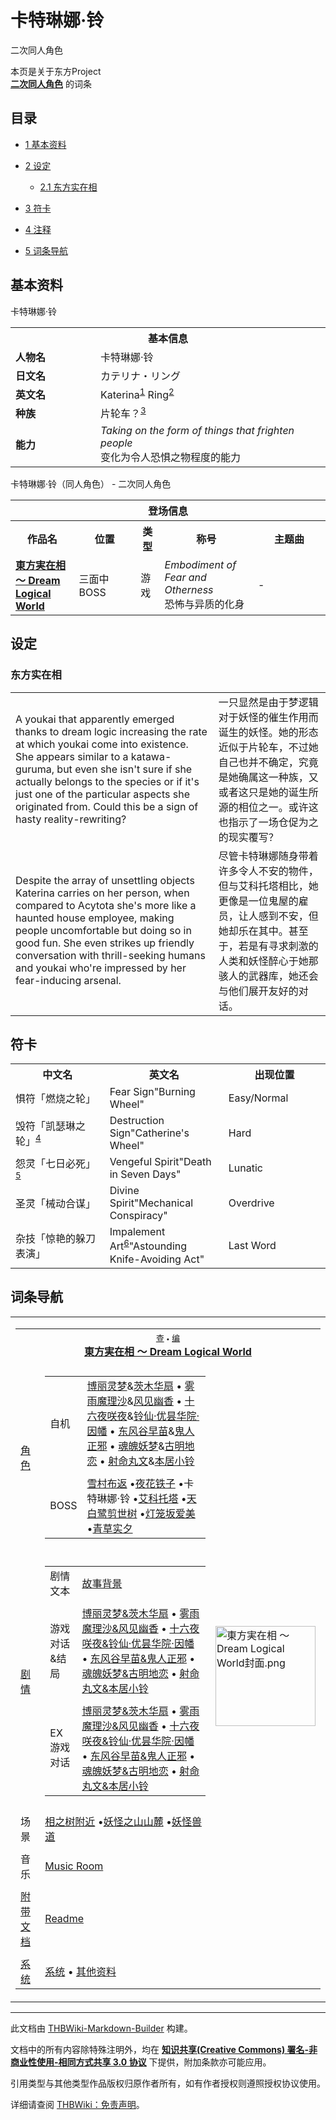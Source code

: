 # 卡特琳娜·铃

<!-- source html: G:\repos\THBWiki-Markdown-Builder\THBWikiMarkdown\Temp\main\2\25\ns0%3A%E5%8D%A1%E7%89%B9%E7%90%B3%E5%A8%9C%C2%B7%E9%93%83.html -->

二次同人角色

本页是关于东方Project  
 **[二次同人角色](./二次角色列表.md)** 的词条

## 目录

- [1 基本资料](#基本资料)
- [2 设定](#设定)

  - [2.1 东方实在相](#东方实在相)



- [3 符卡](#符卡)
- [4 注释](#注释)
- [5 词条导航](#词条导航)





## 基本资料
[](./文件-卡特琳娜·铃.png.md)  [](./文件-卡特琳娜·铃.png.md)卡特琳娜·铃

<table>
<tbody><tr>
<th colspan="2">基本信息</th>
</tr>
<tr>
<td style="width:120px"><b>人物名</b></td><td style="min-width:300px">卡特琳娜·铃</td>
</tr><tr><td><b>日文名</b></td><td>カテリナ・リング</td></tr><tr><td><b>英文名</b></td><td>Katerina<sup id="cite_ref-1" class="reference"><a href="#cite_note-1">1</a></sup> Ring<sup id="cite_ref-2" class="reference"><a href="#cite_note-2">2</a></sup></td></tr><tr><td><b>种族</b></td><td>片轮车？<sup id="cite_ref-3" class="reference"><a href="#cite_note-3">3</a></sup></td></tr><tr><td><b>能力</b></td><td><i>Taking on the form of things that frighten people</i><br>变化为令人恐惧之物程度的能力</td></tr></tbody></table>

卡特琳娜·铃（同人角色） - 二次同人角色

<table>
<tbody><tr>
<th colspan="5">登场信息</th>
</tr><tr><th><b>作品名</b></th><th><b>位置</b></th><th><b>类型</b></th><th><b>称号</b></th><th><b>主题曲</b></th></tr><tr><td rowspan="1" style="width:120px"><b><a href="./東方実在相_～_Dream_Logical_World.md" title="東方実在相 ～ Dream Logical World">東方実在相 ～ Dream Logical World</a></b></td><td style="width:130px">三面中BOSS</td><td class="bg-color-danger-30" style="width:30px;">游戏</td><td style="width:180px"><i>Embodiment of Fear and Otherness</i><br>恐怖与异质的化身</td><td style="width:200px">-</td></tr></tbody></table>



## 设定

### 东方实在相

<table><tbody><tr class="tt-content" id="东方实在相-1" data-pos="&#91;&quot;\u4e1c\u65b9\u5b9e\u5728\u76f8&quot;,1&#93;"><td class="tt-ja" lang="ja"><div class="poem">A youkai that apparently emerged thanks to dream logic increasing the rate at which youkai come into existence. She appears similar to a katawa-guruma, but even she isn't sure if she actually belongs to the species or if it's just one of the particular aspects she originated from. Could this be a sign of hasty reality-rewriting?</div></td><td class="tt-zh" lang="zh"><div class="poem">一只显然是由于梦逻辑对于妖怪的催生作用而诞生的妖怪。她的形态近似于片轮车，不过她自己也并不确定，究竟是她确属这一种族，又或者这只是她的诞生所源的相位之一。或许这也指示了一场仓促为之的现实覆写？</div></td></tr><tr class="tt-content" id="东方实在相-2" data-pos="&#91;&quot;\u4e1c\u65b9\u5b9e\u5728\u76f8&quot;,2&#93;"><td class="tt-ja" lang="ja"><div class="poem">Despite the array of unsettling objects Katerina carries on her person, when compared to Acytota she's more like a haunted house employee, making people uncomfortable but doing so in good fun. She even strikes up friendly conversation with thrill-seeking humans and youkai who're impressed by her fear-inducing arsenal.</div></td><td class="tt-zh" lang="zh"><div class="poem">尽管卡特琳娜随身带着许多令人不安的物件，但与艾科托塔相比，她更像是一位鬼屋的雇员，让人感到不安，但她却乐在其中。甚至于，若是有寻求刺激的人类和妖怪醉心于她那骇人的武器库，她还会与他们展开友好的对话。<br></div></td></tr></tbody></table>



## 符卡

<table><tbody><tr><th><b>中文名</b></th><th><b>英文名</b></th><th><b>出现位置</b></th></tr><tr><td style="width:200px">惧符「燃烧之轮」</td><td style="width:200px">Fear Sign"Burning Wheel"</td><td style="width:180px">Easy/Normal</td></tr>
<tr><td style="width:200px">毁符「凯瑟琳之轮」<sup id="cite_ref-4" class="reference"><a href="#cite_note-4">4</a></sup></td><td style="width:200px">Destruction Sign"Catherine's Wheel"</td><td style="width:180px">Hard</td></tr>
<tr><td style="width:200px">怨灵「七日必死」<sup id="cite_ref-5" class="reference"><a href="#cite_note-5">5</a></sup></td><td style="width:200px">Vengeful Spirit"Death in Seven Days"</td><td style="width:180px">Lunatic</td></tr>
<tr><td style="width:200px">圣灵「械动合谋」</td><td style="width:200px">Divine Spirit"Mechanical Conspiracy"</td><td style="width:180px">Overdrive</td></tr>
<tr><td style="width:200px">杂技「惊艳的躲刀表演」</td><td style="width:200px">Impalement Art<sup id="cite_ref-6" class="reference"><a href="#cite_note-6">6</a></sup>"Astounding Knife-Avoiding Act"</td><td style="width:180px">Last Word</td></tr></tbody></table>



[^cite_note-1]: 为“凯瑟琳”（Catherine）的变体，原型取自[凯瑟琳之轮](https://en.wikipedia.org/wiki/Catherine_wheel)。


## 词条导航
  
  

<table><tbody><tr><td><table cellspacing="0" class="nowraplinks mw-collapsible mw-collapsed" style="width:100%;;;"><tbody><tr><th style=";" colspan="3" class="navbox-title"><div class="navbar"><div class="noprint plainlinksneverexpand" style="background-color:transparent; padding:0; font-weight:normal; font-size:80%; white-space:nowrap;"><a href="./東方実在相_～_Dream_Logical_World-导航.md" title="東方実在相 ～ Dream Logical World/导航"><span style=";;border:none;" title="查看这个模板">查</span></a>&#160;<span style="font-size:80%;">•</span>&#160;<a href="/index.php?title=%E6%9D%B1%E6%96%B9%E5%AE%9F%E5%9C%A8%E7%9B%B8_%EF%BD%9E_Dream_Logical_World/%E5%AF%BC%E8%88%AA&amp;action=edit"><span style=";;border:none;" title="您可以编辑这个模板。请在储存变更之前先预览">编</span></a></div></div><span><a href="./東方実在相_～_Dream_Logical_World.md" title="東方実在相 ～ Dream Logical World">東方実在相 ～ Dream Logical World</a></span></th></tr><tr><td></td></tr><tr><td class="navbox-group" style=";;"><a href="./東方実在相_～_Dream_Logical_World-角色设定.md" title="東方実在相 ～ Dream Logical World/角色设定">角色</a></td><td style=";;" class="navbox-list navbox-odd"><div></div><table cellspacing="0" class="nowraplinks navbox-subgroup" style="width:100%;;;;"><tbody><tr><td class="navbox-group" style=";;"><div>自机</div></td><td style=";;" class="navbox-list navbox-odd"><div><a href="./東方実在相_～_Dream_Logical_World-角色设定.md" title="東方実在相 ～ Dream Logical World/角色设定">博丽灵梦</a>&amp;<a href="./東方実在相_～_Dream_Logical_World-角色设定.md" title="東方実在相 ～ Dream Logical World/角色设定">茨木华扇</a> &#8226; <a href="./東方実在相_～_Dream_Logical_World-角色设定.md" title="東方実在相 ～ Dream Logical World/角色设定">雾雨魔理沙</a>&amp;<a href="./東方実在相_～_Dream_Logical_World-角色设定.md" title="東方実在相 ～ Dream Logical World/角色设定">风见幽香</a> &#8226; <a href="./東方実在相_～_Dream_Logical_World-角色设定.md" title="東方実在相 ～ Dream Logical World/角色设定">十六夜咲夜</a>&amp;<a href="./東方実在相_～_Dream_Logical_World-角色设定.md" title="東方実在相 ～ Dream Logical World/角色设定">铃仙·优昙华院·因幡</a> &#8226; <a href="./東方実在相_～_Dream_Logical_World-角色设定.md" title="東方実在相 ～ Dream Logical World/角色设定">东风谷早苗</a>&amp;<a href="./東方実在相_～_Dream_Logical_World-角色设定.md" title="東方実在相 ～ Dream Logical World/角色设定">鬼人正邪</a> &#8226; <a href="./東方実在相_～_Dream_Logical_World-角色设定.md" title="東方実在相 ～ Dream Logical World/角色设定">魂魄妖梦</a>&amp;<a href="./東方実在相_～_Dream_Logical_World-角色设定.md" title="東方実在相 ～ Dream Logical World/角色设定">古明地恋</a> &#8226; <a href="./東方実在相_～_Dream_Logical_World-角色设定.md" title="東方実在相 ～ Dream Logical World/角色设定">射命丸文</a>&amp;<a href="./東方実在相_～_Dream_Logical_World-角色设定.md" title="東方実在相 ～ Dream Logical World/角色设定">本居小铃</a></div></td></tr><tr><td></td></tr><tr><td class="navbox-group" style=";;"><div>BOSS</div></td><td style=";;" class="navbox-list navbox-even"><div><a href="./雪村布返.md" title="雪村布返">雪村布返</a> &#8226;<a href="./夜花铁子.md" title="夜花铁子">夜花铁子</a> &#8226;<a class="mw-selflink selflink">卡特琳娜·铃</a> &#8226;<a href="./艾科托塔.md" title="艾科托塔">艾科托塔</a> &#8226;<a href="./天白鹭剪世树.md" title="天白鹭剪世树">天白鹭剪世树</a> &#8226;<a href="./灯笼坂爱美.md" title="灯笼坂爱美">灯笼坂爱美</a> &#8226;<a href="./青草实夕.md" title="青草实夕">青草实夕</a></div></td></tr></tbody></table><div></div></td><td class="navbox-image" style="" rowspan="11"><a href="./文件-東方実在相_～_Dream_Logical_World封面.png.md" class="image"><img alt="東方実在相 ～ Dream Logical World封面.png" src="https://upload.thwiki.cc/thumb/f/f7/%E6%9D%B1%E6%96%B9%E5%AE%9F%E5%9C%A8%E7%9B%B8_%EF%BD%9E_Dream_Logical_World%E5%B0%81%E9%9D%A2.png/160px-%E6%9D%B1%E6%96%B9%E5%AE%9F%E5%9C%A8%E7%9B%B8_%EF%BD%9E_Dream_Logical_World%E5%B0%81%E9%9D%A2.png" decoding="async" loading="lazy" width="160" height="160" srcset="https://upload.thwiki.cc/thumb/f/f7/%E6%9D%B1%E6%96%B9%E5%AE%9F%E5%9C%A8%E7%9B%B8_%EF%BD%9E_Dream_Logical_World%E5%B0%81%E9%9D%A2.png/240px-%E6%9D%B1%E6%96%B9%E5%AE%9F%E5%9C%A8%E7%9B%B8_%EF%BD%9E_Dream_Logical_World%E5%B0%81%E9%9D%A2.png 1.5x, https://upload.thwiki.cc/thumb/f/f7/%E6%9D%B1%E6%96%B9%E5%AE%9F%E5%9C%A8%E7%9B%B8_%EF%BD%9E_Dream_Logical_World%E5%B0%81%E9%9D%A2.png/320px-%E6%9D%B1%E6%96%B9%E5%AE%9F%E5%9C%A8%E7%9B%B8_%EF%BD%9E_Dream_Logical_World%E5%B0%81%E9%9D%A2.png 2x" data-file-width="600" data-file-height="600"></a></td></tr><tr><td></td></tr><tr><td class="navbox-group" style=";;"><a href="./東方実在相_～_Dream_Logical_World-设定与剧情.md" title="東方実在相 ～ Dream Logical World/设定与剧情">剧情</a></td><td style=";;" class="navbox-list navbox-even"><div></div><table cellspacing="0" class="nowraplinks navbox-subgroup" style="width:100%;;;;"><tbody><tr><td class="navbox-group" style=";;"><div>剧情文本</div></td><td style=";;" class="navbox-list navbox-odd"><div><a href="./東方実在相_～_Dream_Logical_World-设定与剧情.md" title="東方実在相 ～ Dream Logical World/设定与剧情">故事背景</a></div></td></tr><tr><td></td></tr><tr><td class="navbox-group" style=";;"><div>游戏对话&amp;结局</div></td><td style=";;" class="navbox-list navbox-even"><div><a href="./東方実在相_～_Dream_Logical_World-设定与剧情-博丽灵梦&茨木华扇.md" title="東方実在相 ～ Dream Logical World/设定与剧情/博丽灵梦&amp;茨木华扇">博丽灵梦&amp;茨木华扇</a> &#8226; <a href="./東方実在相_～_Dream_Logical_World-设定与剧情-雾雨魔理沙&风见幽香.md" title="東方実在相 ～ Dream Logical World/设定与剧情/雾雨魔理沙&amp;风见幽香">雾雨魔理沙&amp;风见幽香</a> &#8226; <a href="/%E6%9D%B1%E6%96%B9%E5%AE%9F%E5%9C%A8%E7%9B%B8_%EF%BD%9E_Dream_Logical_World/%E8%AE%BE%E5%AE%9A%E4%B8%8E%E5%89%A7%E6%83%85/%E5%8D%81%E5%85%AD%E5%A4%9C%E5%92%B2%E5%A4%9C%26%E9%93%83%E4%BB%99%C2%B7%E4%BC%98%E6%98%99%E5%8D%8E%E9%99%A2%C2%B7%E5%9B%A0%E5%B9%A1" title="東方実在相 ～ Dream Logical World/设定与剧情/十六夜咲夜&amp;铃仙·优昙华院·因幡">十六夜咲夜&amp;铃仙·优昙华院·因幡</a> &#8226; <a href="./東方実在相_～_Dream_Logical_World-设定与剧情-东风谷早苗&鬼人正邪.md" title="東方実在相 ～ Dream Logical World/设定与剧情/东风谷早苗&amp;鬼人正邪">东风谷早苗&amp;鬼人正邪</a> &#8226; <a href="./東方実在相_～_Dream_Logical_World-设定与剧情-魂魄妖梦&古明地恋.md" title="東方実在相 ～ Dream Logical World/设定与剧情/魂魄妖梦&amp;古明地恋">魂魄妖梦&amp;古明地恋</a> &#8226; <a href="./東方実在相_～_Dream_Logical_World-设定与剧情-射命丸文&本居小铃.md" title="東方実在相 ～ Dream Logical World/设定与剧情/射命丸文&amp;本居小铃">射命丸文&amp;本居小铃</a></div></td></tr><tr><td></td></tr><tr><td class="navbox-group" style=";;"><div>EX游戏对话</div></td><td style=";;" class="navbox-list navbox-odd"><div><a href="./東方実在相_～_Dream_Logical_World-设定与剧情-博丽灵梦&茨木华扇EX.md" title="東方実在相 ～ Dream Logical World/设定与剧情/博丽灵梦&amp;茨木华扇EX">博丽灵梦&amp;茨木华扇</a> &#8226; <a href="/index.php?title=%E6%9D%B1%E6%96%B9%E5%AE%9F%E5%9C%A8%E7%9B%B8_%EF%BD%9E_Dream_Logical_World/%E8%AE%BE%E5%AE%9A%E4%B8%8E%E5%89%A7%E6%83%85/%E9%9B%BE%E9%9B%A8%E9%AD%94%E7%90%86%E6%B2%99%26%E9%A3%8E%E8%A7%81%E5%B9%BD%E9%A6%99EX&amp;action=edit&amp;redlink=1" class="new" title="東方実在相 ～ Dream Logical World/设定与剧情/雾雨魔理沙&amp;风见幽香EX（页面不存在）">雾雨魔理沙&amp;风见幽香</a> &#8226; <a href="/index.php?title=%E6%9D%B1%E6%96%B9%E5%AE%9F%E5%9C%A8%E7%9B%B8_%EF%BD%9E_Dream_Logical_World/%E8%AE%BE%E5%AE%9A%E4%B8%8E%E5%89%A7%E6%83%85/%E5%8D%81%E5%85%AD%E5%A4%9C%E5%92%B2%E5%A4%9C%26%E9%93%83%E4%BB%99%C2%B7%E4%BC%98%E6%98%99%E5%8D%8E%E9%99%A2%C2%B7%E5%9B%A0%E5%B9%A1EX&amp;action=edit&amp;redlink=1" class="new" title="東方実在相 ～ Dream Logical World/设定与剧情/十六夜咲夜&amp;铃仙·优昙华院·因幡EX（页面不存在）">十六夜咲夜&amp;铃仙·优昙华院·因幡</a> &#8226; <a href="/index.php?title=%E6%9D%B1%E6%96%B9%E5%AE%9F%E5%9C%A8%E7%9B%B8_%EF%BD%9E_Dream_Logical_World/%E8%AE%BE%E5%AE%9A%E4%B8%8E%E5%89%A7%E6%83%85/%E4%B8%9C%E9%A3%8E%E8%B0%B7%E6%97%A9%E8%8B%97%26%E9%AC%BC%E4%BA%BA%E6%AD%A3%E9%82%AAEX&amp;action=edit&amp;redlink=1" class="new" title="東方実在相 ～ Dream Logical World/设定与剧情/东风谷早苗&amp;鬼人正邪EX（页面不存在）">东风谷早苗&amp;鬼人正邪</a> &#8226; <a href="/index.php?title=%E6%9D%B1%E6%96%B9%E5%AE%9F%E5%9C%A8%E7%9B%B8_%EF%BD%9E_Dream_Logical_World/%E8%AE%BE%E5%AE%9A%E4%B8%8E%E5%89%A7%E6%83%85/%E9%AD%82%E9%AD%84%E5%A6%96%E6%A2%A6%26%E5%8F%A4%E6%98%8E%E5%9C%B0%E6%81%8BEX&amp;action=edit&amp;redlink=1" class="new" title="東方実在相 ～ Dream Logical World/设定与剧情/魂魄妖梦&amp;古明地恋EX（页面不存在）">魂魄妖梦&amp;古明地恋</a> &#8226; <a href="/index.php?title=%E6%9D%B1%E6%96%B9%E5%AE%9F%E5%9C%A8%E7%9B%B8_%EF%BD%9E_Dream_Logical_World/%E8%AE%BE%E5%AE%9A%E4%B8%8E%E5%89%A7%E6%83%85/%E5%B0%84%E5%91%BD%E4%B8%B8%E6%96%87%26%E6%9C%AC%E5%B1%85%E5%B0%8F%E9%93%83EX&amp;action=edit&amp;redlink=1" class="new" title="東方実在相 ～ Dream Logical World/设定与剧情/射命丸文&amp;本居小铃EX（页面不存在）">射命丸文&amp;本居小铃</a></div></td></tr></tbody></table><div></div></td></tr><tr><td></td></tr><tr><td class="navbox-group" style=";;">场景</td><td style=";;" class="navbox-list navbox-odd"><div><a href="/index.php?title=%E7%9B%B8%E4%B9%8B%E6%A0%91%E9%99%84%E8%BF%91&amp;action=edit&amp;redlink=1" class="new" title="相之树附近（页面不存在）">相之树附近</a> &#8226;<a href="./妖怪之山.md" title="妖怪之山">妖怪之山山麓</a> &#8226;<a href="./獣道.md" title="獣道" unred="">妖怪兽道</a></div></td></tr><tr><td></td></tr><tr><td class="navbox-group" style=";;">音乐</td><td style=";;" class="navbox-list navbox-even"><div><a href="./東方実在相_～_Dream_Logical_World-音乐.md" title="東方実在相 ～ Dream Logical World/音乐">Music Room</a></div></td></tr><tr><td></td></tr><tr><td class="navbox-group" style=";;"><a href="/%E6%9D%B1%E6%96%B9%E5%AE%9F%E5%9C%A8%E7%9B%B8_%EF%BD%9E_Dream_Logical_World/%E8%AE%BE%E5%AE%9A%E4%B8%8E%E5%89%A7%E6%83%85#附带文档" title="東方実在相 ～ Dream Logical World/设定与剧情">附带文档</a></td><td style=";;" class="navbox-list navbox-odd"><div><a href="./東方実在相_～_Dream_Logical_World-设定与剧情-readme.md" title="東方実在相 ～ Dream Logical World/设定与剧情/readme">Readme</a></div></td></tr><tr><td></td></tr><tr><td class="navbox-group" style=";;"><a href="./東方実在相_～_Dream_Logical_World-系统.md" title="東方実在相 ～ Dream Logical World/系统">系统</a></td><td style=";;" class="navbox-list navbox-even"><div><a href="./東方実在相_～_Dream_Logical_World-系统.md" title="東方実在相 ～ Dream Logical World/系统">系统</a> &#8226; <a href="/index.php?title=%E6%9D%B1%E6%96%B9%E5%AE%9F%E5%9C%A8%E7%9B%B8_%EF%BD%9E_Dream_Logical_World/%E5%85%B6%E4%BB%96&amp;action=edit&amp;redlink=1" class="new" title="東方実在相 ～ Dream Logical World/其他（页面不存在）">其他资料</a></div></td></tr></tbody></table></td></tr></tbody></table>


  
  

  





---

此文档由 [THBWiki-Markdown-Builder](https://github.com/Delsin-Yu/THBWiki-Markdown-Builder) 构建。

文档中的所有内容除特殊注明外，均在 [**知识共享(Creative Commons) 署名-非商业性使用-相同方式共享 3.0 协议**](https://creativecommons.org/licenses/by-sa/3.0/deed.zh-hans) 下提供，附加条款亦可能应用。

引用类型与其他类型作品版权归原作者所有，如有作者授权则遵照授权协议使用。

详细请查阅 [THBWiki：免责声明](https://thbwiki.cc/THBWiki:%E5%85%8D%E8%B4%A3%E5%A3%B0%E6%98%8E)。

